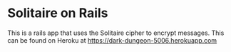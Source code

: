 # Solitaire on Rails

This is a rails app that uses the Solitaire cipher to encrypt messages.
This can be found on Heroku at https://dark-dungeon-5006.herokuapp.com
